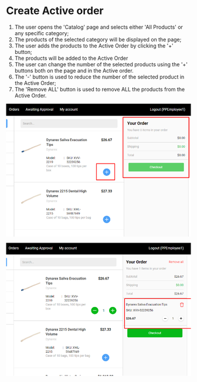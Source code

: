 # Create Active order

1. The user opens the 'Catalog' page and selects either 'All Products' or any specific category;
1. The products of the selected category will be displayed on the page;
1. The user adds the products to the Active Order by clicking the '+' button;
1. The products will be added to the Active Order
1. The user can change the number of the selected products using the '+' buttons both on the page and in the Active order.
1. The '-' button is used to reduce the number of the selected product in the Active Order;
1. The 'Remove ALL' button is used to remove ALL the products from the Active Order.

![Empty Order](media/screen-empty-order.png)

![Products added](media/screen-products-added-to-order.png)
